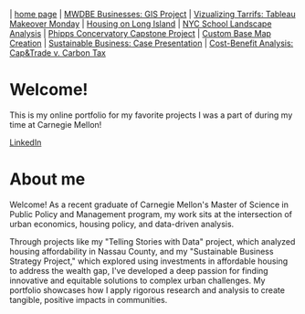 | [home page](https://cristinagoeller.github.io/cristina-goeller-portfolio/) | [MWDBE Businesses: GIS Project](MWDBEBusinesses) | [Vizualizing Tarrifs: Tableau Makeover Monday](TableauRemake) | [Housing on Long Island](TellingStoriesDocumentation) | [NYC School Landscape Analysis](EDCSchoolsAnalysis) | [Phipps Concervatory Capstone Project](CapstoneProjectPhipps) | [Custom Base Map Creation](AdvancedGISPortfolio) | [Sustainable Business: Case Presentation](SustainableBusiness) | [Cost-Benefit Analysis: Cap&Trade v. Carbon Tax](Cap&TradevCarbonTax)

# Welcome! 
This is my online portfolio for my favorite projects I was a part of during my time at Carnegie Mellon! 

[LinkedIn](https://www.linkedin.com/in/cristinagoeller/) 

# About me

Welcome! As a recent graduate of Carnegie Mellon's Master of Science in Public Policy and Management program, my work sits at the intersection of urban economics, housing policy, and data-driven analysis. 

Through projects like my "Telling Stories with Data" project, which analyzed housing affordability in Nassau County, and my "Sustainable Business Strategy Project," which explored using investments in affordable housing to address the wealth gap, I've developed a deep passion for finding innovative and equitable solutions to complex urban challenges. My portfolio showcases how I apply rigorous research and analysis to create tangible, positive impacts in communities.
